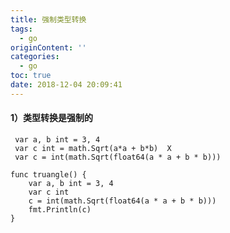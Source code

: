 ```yaml
---
title: 强制类型转换
tags:
  - go
originContent: ''
categories:
  - go
toc: true
date: 2018-12-04 20:09:41
---
```


   #### 1）类型转换是强制的
     var a, b int = 3, 4
     var c int = math.Sqrt(a*a + b*b)  X
     var c = int(math.Sqrt(float64(a * a + b * b)))
     
     

```
func truangle() {
	var a, b int = 3, 4
	var c int
	c = int(math.Sqrt(float64(a * a + b * b)))
	fmt.Println(c)
}

```